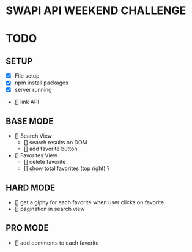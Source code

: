 # SWAPI API WEEKEND CHALLENGE 

# TODO 

## SETUP 
- [x] File setup 
- [x] npm install packages
- [x] server running 
- [] link API 

## BASE MODE 
- [] Search View 
    - [] search results on DOM 
    - [] add favorite button 
- [] Favorites View
    - [] delete favorite 
    - [] show total favorites (top right) ? 

## HARD MODE 
- [] get a giphy for each favorite when user clicks on favorite 
- [] pagination in search view 

## PRO MODE 
- [] add comments to each favorite 